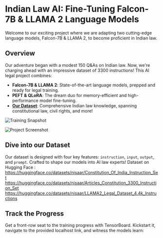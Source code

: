 # Indian Law AI: Fine-Tuning Falcon-7B & LLAMA 2 Language Models

Welcome to our exciting project where we are adapting two cutting-edge language models, Falcon-7B & LLAMA 2, to become proficient in Indian law. 

## Overview

Our adventure began with a modest 150 Q&As on Indian law. Now, we're charging ahead with an impressive dataset of 3300 instructions! This AI legal project combines:

- **Falcon-7B & LLAMA 2**: State-of-the-art language models, prepped and ready for legal training.
- **PEFT & QLoRA**: The dream duo for memory-efficient and high-performance model fine-tuning.
- **[Our Dataset](https://huggingface.co/datasets/nisaar/Articles_Constitution_3300_Instruction_Set)**: Comprehensive Indian law knowledge, spanning constitutional law, civil rights, and more!

![Training Snapshot](https://github.com/NisaarAgharia/Fine-Tuning-Falcon-7B-LLM-Model/assets/22457544/60f1a52d-6e30-42b2-a0dd-d264ab97b97d)

![Project Screenshot](https://github.com/NisaarAgharia/Fine-Tuning-Falcon-7B-LLM-Model/assets/22457544/ff584f7f-9961-48d4-8cb5-8f674563e163)

## Dive into our Dataset

Our dataset is designed with four key features: `instruction`, `input`, `output`, and `prompt`. Crafted to shape our models into AI law experts!
Dataset on Hugging Face : 
https://huggingface.co/datasets/nisaar/Constitution_Of_India_Instruction_Set
https://huggingface.co/datasets/nisaar/Articles_Constitution_3300_Instruction_Set
https://huggingface.co/datasets/nisaar/LLAMA2_Legal_Dataset_4.4k_Instructions


## Track the Progress

Get a front-row seat to the training progress with TensorBoard. Kickstart it, navigate to the provided localhost link, and witness the models learn:
